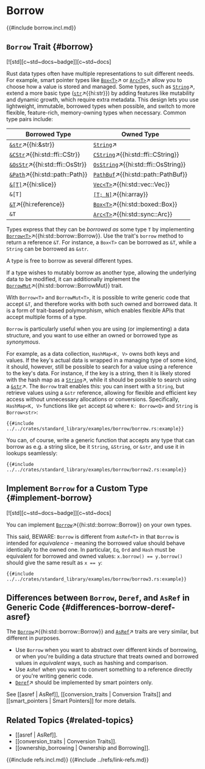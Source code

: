 # Borrow

{{#include borrow.incl.md}}

## `Borrow` Trait {#borrow}

[![std][c~std~docs~badge]][c~std~docs]

Rust data types often have multiple representations to suit different needs. For example, smart pointer types like [`Box<T>`](https://doc.rust-lang.org/std/boxed/struct.Box.html)↗ or [`Arc<T>`](https://doc.rust-lang.org/std/sync/struct.Arc.html)↗ allow you to choose how a value is stored and managed. Some types, such as [`String`](https://doc.rust-lang.org/std/string/struct.String.html)↗, extend a more basic type ([`str`](https://doc.rust-lang.org/std/primitive.str.html)↗{{hi:str}}) by adding features like mutability and dynamic growth, which require extra metadata. This design lets you use lightweight, immutable, borrowed types when possible, and switch to more flexible, feature-rich, memory-owning types when necessary. Common type pairs include:

| Borrowed Type | Owned Type |
|---|---|
| [`&str`](https://doc.rust-lang.org/std/primitive.str.html)↗{{hi:&str}} | [`String`](https://doc.rust-lang.org/std/string/struct.String.html)↗ |
| [`&CStr`](https://doc.rust-lang.org/std/ffi/struct.CStr.html)↗{{hi:std::ffi::CStr}} | [`CString`](https://doc.rust-lang.org/std/ffi/struct.CString.html)↗{{hi:std::ffi::CString}} |
| [`&OsStr`](https://doc.rust-lang.org/std/ffi/struct.OsStr.html)↗{{hi:std::ffi::OsStr}} | [`OsString`](https://doc.rust-lang.org/std/ffi/struct.OsString.html)↗{{hi:std::ffi::OsString}} |
| [`&Path`](https://doc.rust-lang.org/std/path/struct.Path.html)↗{{hi:std::path::Path}} | [`PathBuf`](https://doc.rust-lang.org/std/path/struct.PathBuf.html)↗{{hi:std::path::PathBuf}} |
| [`&[T]`](https://doc.rust-lang.org/std/primitive.slice.html)↗{{hi:slice}} | [`Vec<T>`](https://doc.rust-lang.org/std/vec/struct.Vec.html)↗{{hi:std::vec::Vec}} |
| `&[T]` | [`[T; N]`](https://doc.rust-lang.org/std/primitive.array.html)↗{{hi:array}} |
| [`&T`](https://doc.rust-lang.org/std/primitive.reference.html)↗{{hi:reference}} | [`Box<T>`](https://doc.rust-lang.org/std/boxed/struct.Box.html)↗{{hi:std::boxed::Box}} |
| `&T` | [`Arc<T>`](https://doc.rust-lang.org/std/sync/struct.Arc.html)↗{{hi:std::sync::Arc}} |

Types express that they can be _borrowed as_ some type `T` by implementing [`Borrow<T>`](https://doc.rust-lang.org/std/borrow/trait.Borrow.html)↗{{hi:std::borrow::Borrow}}. Use the trait's `borrow` method to return a reference `&T`. For instance, a `Box<T>` can be borrowed as `&T`, while a `String` can be borrowed as `&str`.

A type is free to borrow as several different types.

If a type wishes to mutably borrow as another type, allowing the underlying data to be modified, it can additionally implement the [`BorrowMut`](https://doc.rust-lang.org/std/borrow/trait.BorrowMut.html)↗{{hi:std::borrow::BorrowMut}} trait.

With `Borrow<T>` and `BorrowMut<T>`, it is possible to write generic code that accept `&T`, and therefore works with both such owned and borrowed data. It is a form of trait-based polymorphism, which enables flexible APIs that accept multiple forms of a type.

`Borrow` is particularly useful when you are using (or implementing) a data structure, and you want to use either an owned or borrowed type as _synonymous_.

For example, as a data collection, `HashMap<K, V>` owns both keys and values. If the key's actual data is wrapped in a managing type of some kind, it should, however, still be possible to search for a value using a reference to the key's data. For instance, if the key is a string, then it is likely stored with the hash map as a [`String`](https://doc.rust-lang.org/std/string/struct.String.html)↗, while it should be possible to search using a [`&str`](https://doc.rust-lang.org/std/primitive.str.html)↗. The `Borrow` trait enables this: you can insert with a `String`, but retrieve values using a `&str` reference, allowing for flexible and efficient key access without unnecessary allocations or conversions. Specifically, `HashMap<K, V>` functions like `get` accept `&Q` where `K: Borrow<Q>` and `String` is `Borrow<str>`:

```rust,editable
{{#include ../../crates/standard_library/examples/borrow/borrow.rs:example}}
```

You can, of course, write a generic function that accepts any type that can borrow as e.g. a string slice, be it `String`, `&String`, or `&str`, and use it in lookups seamlessly:

```rust,editable
{{#include ../../crates/standard_library/examples/borrow/borrow2.rs:example}}
```

## Implement `Borrow` for a Custom Type {#implement-borrow}

[![std][c~std~docs~badge]][c~std~docs]

You can implement [`Borrow`](https://doc.rust-lang.org/std/borrow/trait.Borrow.html)↗{{hi:std::borrow::Borrow}} on your own types.

This said, BEWARE: `Borrow` is different from `AsRef<T>` in that `Borrow` is intended for _equivalence_ - meaning the borrowed value should behave identically to the owned one. In particular, `Eq`, `Ord` and `Hash` must be equivalent for borrowed and owned values: `x.borrow() == y.borrow()` should give the same result as `x == y`:

```rust,editable
{{#include ../../crates/standard_library/examples/borrow/borrow3.rs:example}}
```

## Differences between `Borrow`, `Deref`, and `AsRef` in Generic Code {#differences-borrow-deref-asref}

The [`Borrow`](https://doc.rust-lang.org/std/borrow/trait.Borrow.html)↗{{hi:std::borrow::Borrow}} and [`AsRef`](https://doc.rust-lang.org/std/convert/trait.AsRef.html)↗ traits are very similar, but different in purposes.

- Use `Borrow` when you want to abstract over different kinds of borrowing, or when you're building a data structure that treats owned and borrowed values in _equivalent_ ways, such as hashing and comparison.
- Use `AsRef` when you want to convert something to a reference directly or you're writing generic code.
- [`Deref`](https://doc.rust-lang.org/std/ops/trait.Deref.html)↗ should be implemented by smart pointers only.

See [[asref | AsRef]], [[conversion_traits | Conversion Traits]] and [[smart_pointers | Smart Pointers]] for more details.

## Related Topics {#related-topics}

- [[asref | AsRef]].
- [[conversion_traits | Conversion Traits]].
- [[ownership_borrowing | Ownership and Borrowing]].

{{#include refs.incl.md}}
{{#include ../refs/link-refs.md}}

<div class="hidden">
</div>
